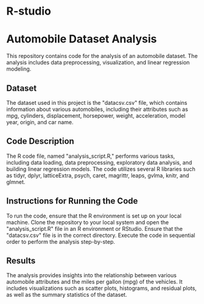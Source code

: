 # R-studio
# Automobile Dataset Analysis

This repository contains code for the analysis of an automobile dataset. The analysis includes data preprocessing, visualization, and linear regression modeling.

## Dataset

The dataset used in this project is the "datacsv.csv" file, which contains information about various automobiles, including their attributes such as mpg, cylinders, displacement, horsepower, weight, acceleration, model year, origin, and car name.

## Code Description

The R code file, named "analysis_script.R," performs various tasks, including data loading, data preprocessing, exploratory data analysis, and building linear regression models. The code utilizes several R libraries such as tidyr, dplyr, latticeExtra, psych, caret, magrittr, leaps, gvlma, knitr, and glmnet.

## Instructions for Running the Code

To run the code, ensure that the R environment is set up on your local machine. Clone the repository to your local system and open the "analysis_script.R" file in an R environment or RStudio. Ensure that the "datacsv.csv" file is in the correct directory. Execute the code in sequential order to perform the analysis step-by-step.

## Results

The analysis provides insights into the relationship between various automobile attributes and the miles per gallon (mpg) of the vehicles. It includes visualizations such as scatter plots, histograms, and residual plots, as well as the summary statistics of the dataset.


